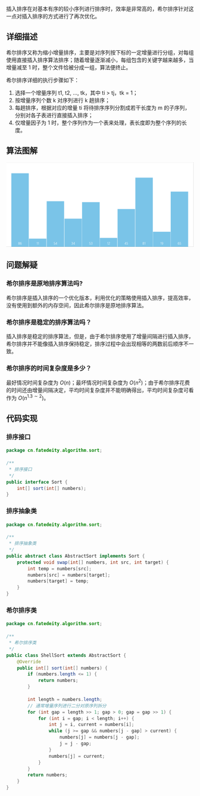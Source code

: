 
插入排序在对基本有序的较小序列进行排序时，效率是非常高的，希尔排序针对这一点对插入排序的方式进行了再次优化。

<!--more-->

## 详细描述

希尔排序又称为缩小增量排序，主要是对序列按下标的一定增量进行分组，对每组使用直接插入排序算法排序；随着增量逐渐减小，每组包含的关键字越来越多，当增量减至 1 时，整个文件恰被分成一组，算法便终止。

希尔排序详细的执行步骤如下：

1. 选择一个增量序列 t1, t2, ..., tk，其中 ti > tj，tk = 1；
2. 按增量序列个数 k 对序列进行 k 趟排序；
3. 每趟排序，根据对应的增量 ti 将待排序序列分割成若干长度为 m 的子序列，分别对各子表进行直接插入排序；
4. 仅增量因子为 1 时，整个序列作为一个表来处理，表长度即为整个序列的长度。

## 算法图解

![希尔排序](assets/希尔排序.gif)

## 问题解疑

### 希尔排序是原地排序算法吗?

希尔排序是插入排序的一个优化版本，利用优化的策略使用插入排序，提高效率，没有使用到额外的内存空间，因此希尔排序是原地排序算法。

### 希尔排序是稳定的排序算法吗？

插入排序是稳定的排序算法，但是，由于希尔排序使用了增量间隔进行插入排序，希尔排序并不能像插入排序保持稳定，排序过程中会出现相等的两数前后顺序不一致。

### 希尔排序的时间复杂度是多少？

最好情况时间复杂度为 $O(n)$；最坏情况时间复杂度为 $O(n^2)$；由于希尔排序花费的时间还由增量间隔决定，平均时间复杂度并不能明确得出，平均时间复杂度可看作为 $O(n^{1.3 \sim 2})$。

## 代码实现

### 排序接口

```java
package cn.fatedeity.algorithm.sort;

/**
 * 排序接口
 */
public interface Sort {
    int[] sort(int[] numbers);
}
```

### 排序抽象类

```java
package cn.fatedeity.algorithm.sort;

/**
 * 排序抽象类
 */
public abstract class AbstractSort implements Sort {
    protected void swap(int[] numbers, int src, int target) {
        int temp = numbers[src];
        numbers[src] = numbers[target];
        numbers[target] = temp;
    }
}
```

### 希尔排序类

```java
package cn.fatedeity.algorithm.sort;

/**
 * 希尔排序类
 */
public class ShellSort extends AbstractSort {
    @Override
    public int[] sort(int[] numbers) {
        if (numbers.length <= 1) {
            return numbers;
        }

        int length = numbers.length;
        // 通常增量序列进行二分对原序列拆分
        for (int gap = length >> 1; gap > 0; gap = gap >> 1) {
            for (int i = gap; i < length; i++) {
                int j = i, current = numbers[i];
                while (j >= gap && numbers[j - gap] > current) {
                    numbers[j] = numbers[j - gap];
                    j = j - gap;
                }
                numbers[j] = current;
            }
        }
        return numbers;
    }
}
```

